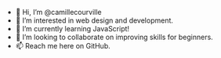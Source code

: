 - 👋 Hi, I’m @camillecourville
- 👀 I’m interested in web design and development.
- 🌱 I’m currently learning JavaScript!
- 💞️ I’m looking to collaborate on improving skills for beginners.
- 📫 Reach me here on GitHub.

<!---
camillecourville/camillecourville is a ✨ special ✨ repository because its `README.md` (this file) appears on your GitHub profile.
You can click the Preview link to take a look at your changes.
--->
